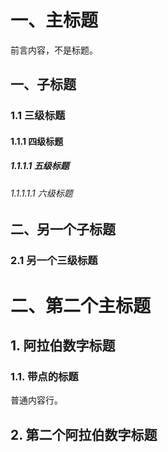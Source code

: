 # 一、主标题

前言内容，不是标题。

## 一、子标题

### 1.1 三级标题

#### 1.1.1 四级标题

##### 1.1.1.1 五级标题

###### 1.1.1.1.1 六级标题

## 二、另一个子标题

### 2.1 另一个三级标题

# 二、第二个主标题

## 1. 阿拉伯数字标题

### 1.1. 带点的标题

普通内容行。

## 2. 第二个阿拉伯数字标题
